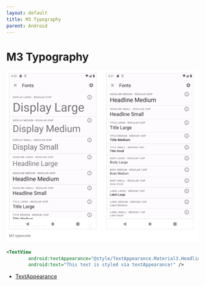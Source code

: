 ```yaml
---
layout: default
title: M3 Typography
parent: Android
---
```


# M3 Typography

![](../../assets/images/M3%20typescale.png)

```xml
<TextView
        android:textAppearance="@style/TextAppearance.Material3.HeadlineLarge" 
        android:text="This text is styled via textAppearance!" />
```

- [TextAppearance](https://developer.android.com/develop/ui/views/theming/themes#textappearance)